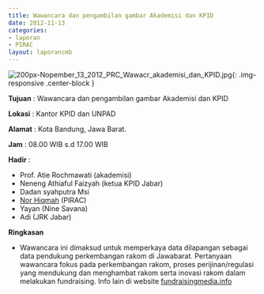 ```yaml
---
title: Wawancara dan pengambilan gambar Akademisi dan KPID
date: 2012-11-13
categories:
- laporan
- PIRAC
layout: laporancmb
---
```



![200px-Nopember_13_2012_PRC_Wawacr_akademisi_dan_KPID.jpg](/uploads/200px-Nopember_13_2012_PRC_Wawacr_akademisi_dan_KPID.jpg){: .img-responsive .center-block }


**Tujuan** : Wawancara dan pengambilan gambar Akademisi dan KPID 

**Lokasi** : Kantor KPID dan UNPAD 

**Alamat** : Kota Bandung, Jawa Barat. 

**Jam** : 08.00 WIB s.d 17.00 WIB 

**Hadir** :
* Prof. Atie Rochmawati (akademisi)
* Neneng Athiaful Faizyah (ketua KPID Jabar)
* Dadan syahputra Msi
* [Nor Hiqmah](http://wiki.ciptamedia.org/wiki/Nor_Hiqmah) (PIRAC)
* Yayan (Nine Savana)
* Adi (JRK Jabar)

**Ringkasan**  
* Wawancara ini dimaksud untuk memperkaya data dilapangan sebagai data pendukung perkembangan rakom di Jawabarat. Pertanyaan wawancara fokus pada perkembangan rakom, proses perijinan/regulasi yang mendukung dan menghambat rakom serta inovasi rakom dalam melakukan fundraising. Info lain di website [fundraisingmedia.info](http://www.fundraisingmedia.info/)
